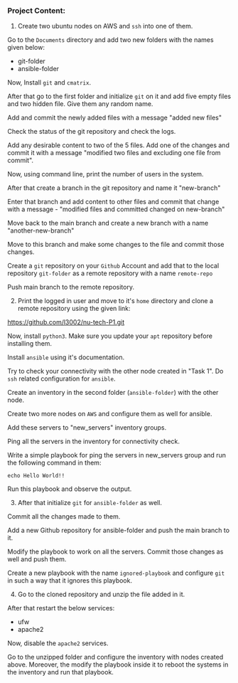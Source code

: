 ### Project Content:

1. Create two ubuntu nodes on AWS and `ssh` into one of them.

Go to the `Documents` directory and add two new folders with the names given below:

  * git-folder
  * ansible-folder

Now, Install `git` and `cmatrix`.

After that go to the first folder and initialize `git` on it and add five empty files and two hidden file. Give them any random name.

Add and commit the newly added files with a message "added new files"

Check the status of the git repository and check the logs.

Add any desirable content to two of the 5 files. Add one of the changes and commit it with a message "modified two files and excluding one file from commit".

Now, using command line, print the number of users in the system.

After that create a branch in the git repository and name it "new-branch"

Enter that branch and add content to other files and commit that change with a message - "modified files and committed changed on new-branch"

Move back to the main branch and create a new branch with a name "another-new-branch"

Move to this branch and make some changes to the file and commit those changes.

Create a `git` repository on your `Github` Account and add that to the local repository `git-folder` as a remote repository with a name `remote-repo`

Push main branch to the remote repository.

2. Print the logged in user and move to it's `home` directory and clone a remote repository using the given link:

https://github.com/l3002/nu-tech-P1.git

Now, install `python3`. Make sure you update your `apt` repository before installing them.

Install `ansible` using it's documentation.

Try to check your connectivity with the other node created in "Task 1". Do `ssh` related configuration for `ansible`.

Create an inventory in the second folder (`ansible-folder`) with the other node.

Create two more nodes on `AWS` and configure them as well for ansible.

Add these servers to "new_servers" inventory groups.

Ping all the servers in the inventory for connectivity check.

Write a simple playbook for ping the servers in new_servers group and run the following command in them:

```echo Hello World!!```

Run this playbook and observe the output.

3. After that initialize `git` for `ansible-folder` as well. 

Commit all the changes made to them.

Add a new Github repository for ansible-folder and push the main branch to it.

Modify the playbook to work on all the servers. Commit those changes as well and push them.

Create a new playbook with the name `ignored-playbook` and configure `git` in such a way that it ignores this playbook.

4. Go to the cloned repository and unzip the file added in it. 

After that restart the below services:

- ufw
- apache2


Now, disable the `apache2` services.

Go to the unzipped folder and configure the inventory with nodes created above. Moreover, the modify the playbook inside it to reboot the systems in the inventory and run that playbook.
